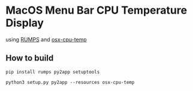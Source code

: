 # MacOS Menu Bar CPU Temperature Display
using [RUMPS](https://github.com/jaredks/rumps) and [osx-cpu-temp](https://github.com/lavoiesl/osx-cpu-temp)

## How to build
```
pip install rumps py2app setuptools

python3 setup.py py2app --resources osx-cpu-temp
```